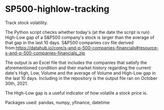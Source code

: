 # SP500-highlow-tracking
Track stock volatility.

The Python script checks whether today's (at the date the script is run) High-Low gap of a S&P500 company's stock is larger than the average of that gap in the last 10 days.
S&P500 companies csv file derived from:https://datahub.io/core/s-and-p-500-companies-financials#resource-s-and-p-500-companies-financials_zip 

The output is an Excel file that includes the companies that satisfy the aforementioned condition and their market history regarding the current date's High, Low, Volume and the average of Volume and High-Low gap in the last 10 days. Including in the repository is the output file ran on October 30th, 2021.

The High-Low gap is a useful indicator of how volatile a stock price is. 

Packages used: pandas, numpy, yfinance, datetime 
